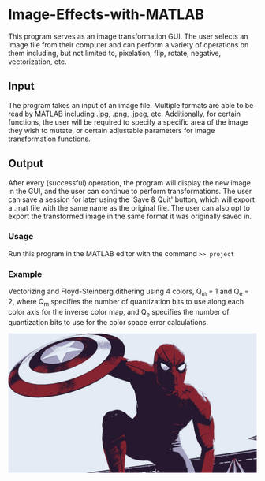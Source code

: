# Image-Effects-with-MATLAB
This program serves as an image transformation GUI. The user selects an image file from their computer and can perform a variety of operations on them including, but not limited to, pixelation, flip, rotate, negative, vectorization, etc.

## Input
The program takes an input of an image file. Multiple formats are able to be read by MATLAB including .jpg, .png, .jpeg, etc. Additionally, for certain functions, the user will be required to specify a specific area of the image they wish to mutate, or certain adjustable parameters for image transformation functions.

## Output
After every (successful) operation, the program will display the new image in the GUI, and the user can continue to perform transformations. The user can save a session for later using the 'Save & Quit' button, which will export a .mat file with the same name as the original file. The user can also opt to export the transformed image in the same format it was originally saved in.

### Usage
Run this program in the MATLAB editor with the command `>> project`

### Example
Vectorizing and Floyd-Steinberg dithering using 4 colors, Q<sub>m</sub> = 1 and Q<sub>e</sub> = 2,  where Q<sub>m</sub> specifies the number of quantization bits to use along each color axis for the inverse color map, and Q<sub>e</sub> specifies the number of quantization bits to use for the color space error calculations.

![alt text](https://raw.githubusercontent.com/iahmed98/Image-Effects-with-MATLAB/master/src/examples/spiderman_new.jpg)


